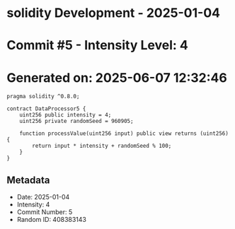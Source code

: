 ﻿# solidity Development - 2025-01-04
# Commit #5 - Intensity Level: 4
# Generated on: 2025-06-07 12:32:46
```solidity
pragma solidity ^0.8.0;

contract DataProcessor5 {
    uint256 public intensity = 4;
    uint256 private randomSeed = 960905;

    function processValue(uint256 input) public view returns (uint256) {
        return input * intensity + randomSeed % 100;
    }
}
```
## Metadata
- Date: 2025-01-04
- Intensity: 4
- Commit Number: 5
- Random ID: 408383143
